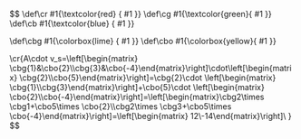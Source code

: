 $$
\def\cr #1{\textcolor{red}  { #1 }}
\def\cg #1{\textcolor{green}{ #1 }}
\def\cb #1{\textcolor{blue} { #1 }}


\def\cbg #1{\colorbox{lime}  { #1 }}
\def\cbo #1{\colorbox{yellow}{ #1 }}


\cr{A\cdot v_s=\left[\begin{matrix} \cbg{1}&\cbo{2}\\\cbg{3}&\cbo{-4}\end{matrix}\right]\cdot\left[\begin{matrix} \cbg{2}\\\cbo{5}\end{matrix}\right]=\cbg{2}\cdot \left[\begin{matrix} \cbg{1}\\\cbg{3}\end{matrix}\right]+\cbo{5}\cdot \left[\begin{matrix} \cbo{2}\\\cbo{-4}\end{matrix}\right]=\left[\begin{matrix}\cbg2\times \cbg1+\cbo5\times \cbo{2}\\\cbg2\times \cbg3+\cbo5\times \cbo{-4}\end{matrix}\right]=\left[\begin{matrix} 12\\-14\end{matrix}\right]\\
}  
$$  
